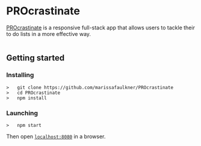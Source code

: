 <h1>PROcrastinate</h1>
<p><a href="https://tealog.herokuapp.com/">PROcrastinate</a> is a responsive full-stack app that allows users to tackle their to do lists in a more effective way.</p>
<img src=" ">

## Getting started
### Installing
```
>   git clone https://github.com/marissafaulkner/PROcrastinate
>   cd PROcrastinate
>   npm install
```
### Launching
```
>   npm start
```
Then open [`localhost:8080`](http://localhost:8080) in a browser.
